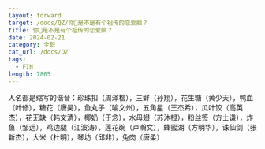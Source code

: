 ```yaml
---
layout: forward
target: /docs/QZ/你🐧是不是有个祖传的恋爱脑？
title: 你🐧是不是有个祖传的恋爱脑？
date: 2024-02-21
category: 全职
cat_url: /docs/QZ
tags: 
  - FIN
length: 7865
---
```


人名都是缩写的谐音：珍珠扣（周泽楷），三鲜（孙翔），花生糖（黄少天），鸭血（叶修），糖花（唐昊），鱼丸子（喻文州），五角星（王杰希），瓜叶饺（高英杰），花无缺（韩文清），椰奶（于念），水母翅（苏沐橙），粉丝签（方士谦），炸鱼（邹远），鸡边腿（江波涛），莲花碗（卢瀚文），蜂蜜湖（方明华），诛仙剑（张新杰），大米（杜明），琴坊（邱非），兔肉（唐柔）
